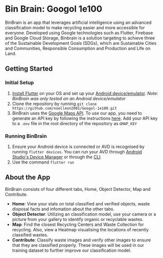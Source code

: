 
# Bin Brain: Googol 1e100

BinBrain is an app that leverages artificial intelligence using an advanced classification model to make recycling easier and more accessible for everyone. Developed using Google technologies such as Flutter, Firebase and Google Cloud Storage, Binbrain is a solution targeting to achieve three of the Sustainable Development Goals (SDGs), which are Sustainable Cities and Communities, Responsible Consumption and Production and Life on Land. 

## Getting Started
### Initial Setup
1. [Install Flutter](https://docs.flutter.dev/get-started/install) on your OS and set up your [Android device/emulator](https://docs.flutter.dev/get-started/install/windows#android-setup). 
*Note: BinBrain was only tested on an Android device/emulator*
2. Clone the repository by running `git clone https://github.com/noelleon2001/Googol-1e100.git`  
3. BinBrain uses the [Google Maps API](https://developers.google.com/maps). To use our app, you need to generate an API key by following the instructions [here](https://developers.google.com/maps/get-started). Add your API key to a `.env` file in the root directory of the repository as `GMAP_KEY`

### Running BinBrain
1. Ensure your Android device is connected or AVD is recognised by running `flutter devices`. You can run your AVD through [Android Studio's Device Manager](https://developer.android.com/studio/run/managing-avds) or through the [CLI](https://developer.android.com/studio/run/emulator-commandline).
2. Use the command `flutter run`


## About the App
BinBrain consists of four different tabs, Home, Object Detector, Map and Contribute.

- **Home**: View your stats on total classified and verified objects, waste disposal facts and infomation about the other tabs.
- **Object Detector**: Utilizing an classification model, use your camera or a picture from your gallery to identify organic or recyclable wastes.
- **Map**: Find the closest Recycling Centers and Waste Collection for recycling. Also, view a Heatmap visualising the locations of recently classified wastes.
- **Contribute**: Classify waste images and verify other images to ensure that they are classified properly. These images will be used in our training dataset to further improve our classification model. 

